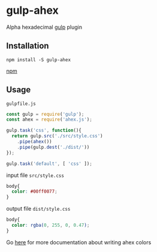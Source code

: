 # gulp-ahex
Alpha hexadecimal [gulp](https://gulpjs.com/) plugin
## Installation
```
npm install -S gulp-ahex
```

[npm](https://www.npmjs.com/package/gulp-ahex)
## Usage
`gulpfile.js`
```js
const gulp = require('gulp');
const ahex = require('ahex.js');

gulp.task('css', function(){
  return gulp.src('./src/style.css')
    .pipe(ahex())
    .pipe(gulp.dest('./dist/'))
});

gulp.task('default', [ 'css' ]);
```
input file `src/style.css`
```css
body{
  color: #00ff0077;
}
```
output file `dist/style.css`
```css
body{
  color: rgba(0, 255, 0, 0.47);
}
```

Go [here](https://github.com/alexcambose/ahex) for more documentation about writing ahex colors

